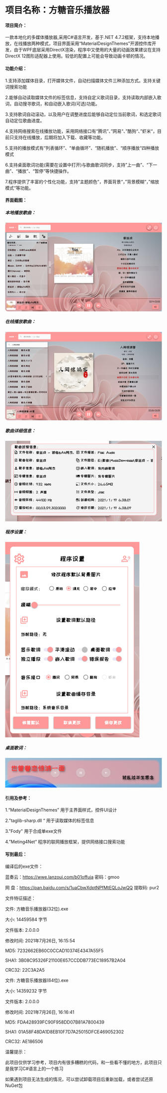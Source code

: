 # **项目名称：方糖音乐播放器**

#### 项目简介：

一款本地化的多媒体播放器,采用C#语言开发，基于.NET 4.7.2框架，支持本地播放，在线播放两种模式，项目界面采用“MaterialDesignThemes”开源控件库开发，由于WPF底层采用DirectX渲染，程序中又使用的大量的动画效果建议在支持DirectX 12图形适配器上使用。较低的配置上可能会导致动画卡顿的情况。

#### 功能介绍：

1.支持添加媒体目录，打开媒体文件，自动扫描媒体文件三种添加方式。支持关键词搜索功能

2.能够自动读取媒体文件的标签信息，支持自定义歌词目录，支持读取内部嵌入歌词，自动搜寻歌词，和自动嵌入歌词(可选)功能。

3.支持歌词自动滚动，以及用户在调整进度后能够自动定位当前歌词，和选定歌词自动定位歌曲进度。

4.支持网络搜索在线播放功能，采用网络接口有“腾讯”、”网易“、”酷狗“、”虾米“，目前只支持在线播放，后期将加入下载、收藏等功能。

5.支持的播放模式有“列表循环”、“单曲循环”、“随机播放”、“顺序播放“四种播放模式

6.支持桌面歌词功能(需要在设置中打开)与歌曲歌词同步，支持”上一曲”、“下一曲”、“播放”、“暂停”等快捷操作。

7.程序提供了丰富的个性化功能，支持”主题颜色“，界面背景“，”背景模糊“，”缩放模式“等功能。

#### 界面截图：

##### 本地播放歌曲：

![Snipaste_2021-07-03_13-03-40](图片/Snipaste_2021-07-03_13-03-40.png)

##### 在线播放歌曲：

![Snipaste_2021-07-03_13-06-54](图片/Snipaste_2021-07-03_13-06-54.png)

##### 歌曲详细信息：
![Snipaste_2021-07-03_13-04-05](图片/Snipaste_2021-07-03_13-04-05.png)

##### 程序设置：

![Snipaste_2021-07-03_13-04-54](图片/Snipaste_2021-07-03_13-04-54.png)

##### 桌面歌词：
![Snipaste_2021-07-03_13-07-08](图片/Snipaste_2021-07-03_13-07-08.png)

#### 引用及参考：

1.“MaterialDesignThemes” 用于主界面样式，控件UI设计

2.”taglib-sharp.dll “ 用于读取媒体的标签信息

3."Fody" 用于合成单exe文件

4.”Meting4Net“ 程序的联网播放框架，提供网络接口搜索功能

#### 写到最后：

编译后的exe文件：

蓝奏云：https://wwe.lanzoui.com/b01offuja  密码：gmoo

网    盘：https://pan.baidu.com/s/1uaCbwXdptNPfMtEQLoJwQQ 提取码: pur2 

文件特征描述：

文件: 方糖音乐播放器(32位).exe

大小: 14459584 字节

文件版本: 2.0.0.0

修改时间: 2021年7月26日, 16:15:54

MD5: 7232662EB60C0CCAD10374E4347A55F5

SHA1: 3B08C95326F21100E657CCDDB773EC18957B2A04

CRC32: 22C3A2A5

文件: 方糖音乐播放器(64位).exe

大小: 14359232 字节

文件版本: 2.0.0.0

修改时间: 2021年7月26日, 16:16:41

MD5: FDA428939FC90F958DD07B81A7800439

SHA1: 01A58F48DA1D8EB10F7D7A25015DFCE469052302

CRC32: AE186506

温馨提示：

此项目仅供学习参考，项目内有很多糟糕的代码，和一些看不懂的地方，此项目只是我学习C#语言上的一个练习


如果遇到项目无法生成的情况，可以尝试卸载项目后重新加载，或者尝试还原NuGet包

